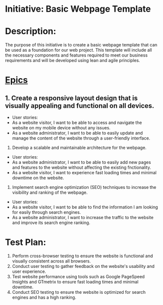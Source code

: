 # Initiative: Basic Webpage Template

# Description:
The purpose of this initiative is to create a basic webpage template that can be used as a foundation for our web project. This template will include all the necessary components and features required to meet our business requirements and will be developed using lean and agile principles.

# [Epics](../../templates/theme/initiatives/epics/epic_template.md)

## 1. Create a responsive layout design that is visually appealing and functional on all devices.

* User stories:
* As a website visitor, I want to be able to access and navigate the website on my mobile device without any issues.
* As a website administrator, I want to be able to easily update and manage the content of the website through a user-friendly interface.
1. Develop a scalable and maintainable architecture for the webpage.

* User stories:
* As a website administrator, I want to be able to easily add new pages and features to the website without affecting the existing fnctionality.
* As a website visitor, I want to experience fast loading times and minimal downtime on the website.
1. Implement search engine optimization (SEO) techniques to increase the visibility and ranking of the webpage.

* User stories:
* As a website visitor, I want to be able to find the information I am looking for easily through search engines.
* As a website administrator, I want to increase the traffic to the website and improve its search engine ranking.
# Test Plan:

1. Perform cross-browser testing to ensure the website is functional and visually consistent across all browsers.
1. Conduct user testing to gather feedback on the website's usability and user experience.
1. Test website performance using tools such as Google PageSpeed Insights and GTmetrix to ensure fast loading times and minimal downtime.
1. Conduct SEO testing to ensure the website is optimized for search engines and has a high ranking.

